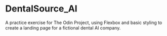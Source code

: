 # DentalSource_AI
A practice exercise for The Odin Project, using Flexbox and basic styling to create a landing page for a fictional dental AI company.
